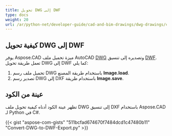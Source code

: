 ```yaml
---
title: تحويل DWG إلى DWF
type: docs
weight: 20
url: /ar/python-net/developer-guide/cad-and-bim-drawings/dwg-drawings/convert-dwg-to-dwf/
---
```


## **كيفية تحويل DWG إلى DWF**

يوفر Aspose.CAD ميزة تحميل ملف AutoCAD [DWG](https://docs.fileformat.com/cad/dwg/) وتصديره إلى تنسيق [DWF](https://docs.fileformat.com/cad/dwf/). تعمل طريقة تحويل DWG إلى DWF كما يلي:

1. تحميل ملف رسم DWG باستخدام طريقة المصنع **Image.load**.
1. تصدير رسم DWG إلى DXF باستخدام طريقة **Image.save**.

## عينة من الكود

تظهر عينة الكود أدناه كيفية تحويل ملف DWG إلى تنسيق DXF باستخدام Aspose.CAD لـ Python في C#.

{{< gist "aspose-com-gists" "511bcfad674670f7484dcd1c47480b11" "Convert-DWG-to-DWF-Export.py" >}}
